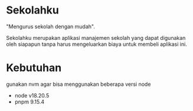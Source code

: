 # Sekolahku

"Mengurus sekolah dengan mudah".

Sekolahku merupakan aplikasi manajemen sekolah yang dapat digunakan oleh siapapun tanpa harus mengeluarkan biaya untuk membeli aplikasi ini.

# Kebutuhan

gunakan nvm agar bisa menggunakan beberapa versi node

- node v18.20.5
- pnpm 9.15.4
